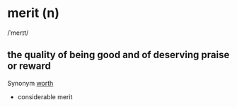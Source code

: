 # merit (n)

/ˈmerɪt/

## the quality of being good and of deserving praise or reward

Synonym [worth]()

- considerable merit